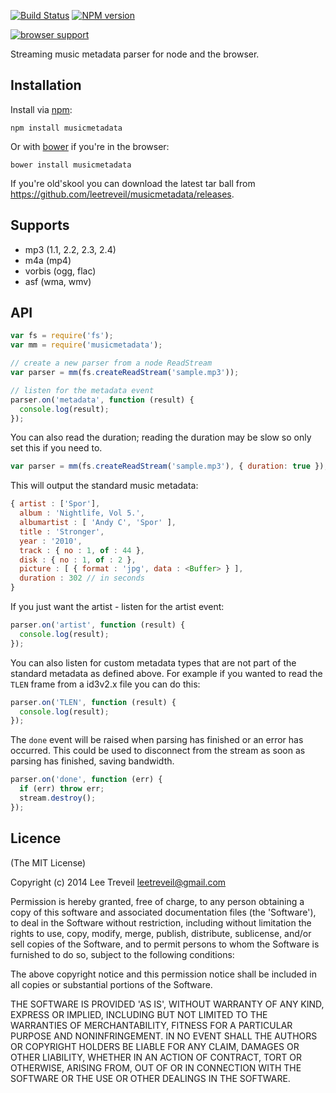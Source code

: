 [![Build Status](https://secure.travis-ci.org/leetreveil/musicmetadata.png)](http://travis-ci.org/leetreveil/musicmetadata) [![NPM version][npm-image]][npm-url]

[![browser support](https://ci.testling.com/leetreveil/musicmetadata.png)](https://ci.testling.com/leetreveil/musicmetadata)

Streaming music metadata parser for node and the browser.

Installation
------------
Install via [npm](http://npmjs.org):

```
npm install musicmetadata
```

Or with [bower](http://bower.io) if you're in the browser:

```
bower install musicmetadata
```

If you're old'skool you can download the latest tar ball from https://github.com/leetreveil/musicmetadata/releases.


Supports
-----------------
* mp3 (1.1, 2.2, 2.3, 2.4)
* m4a (mp4)
* vorbis (ogg, flac)
* asf (wma, wmv)


API
-----------------
```javascript
var fs = require('fs');
var mm = require('musicmetadata');

// create a new parser from a node ReadStream
var parser = mm(fs.createReadStream('sample.mp3'));

// listen for the metadata event
parser.on('metadata', function (result) {
  console.log(result);
});
```

You can also read the duration; reading the duration may be slow so only set this if you need to.
```javascript
var parser = mm(fs.createReadStream('sample.mp3'), { duration: true });
```


This will output the standard music metadata:

```javascript
{ artist : ['Spor'],
  album : 'Nightlife, Vol 5.',
  albumartist : [ 'Andy C', 'Spor' ],
  title : 'Stronger',
  year : '2010',
  track : { no : 1, of : 44 },
  disk : { no : 1, of : 2 },
  picture : [ { format : 'jpg', data : <Buffer> } ],
  duration : 302 // in seconds
}
```

If you just want the artist - listen for the artist event:

```javascript
parser.on('artist', function (result) {
  console.log(result);
});
```

You can also listen for custom metadata types that are not part of the standard metadata as defined above. For example if you wanted to read the `TLEN` frame from a id3v2.x file you can do this:

```javascript
parser.on('TLEN', function (result) {
  console.log(result);
});
```

The ```done``` event will be raised when parsing has finished or an error has occurred. This could be
used to disconnect from the stream as soon as parsing has finished, saving bandwidth.

```javascript
parser.on('done', function (err) {
  if (err) throw err;
  stream.destroy();
});
```

Licence
-----------------

(The MIT License)

Copyright (c) 2014 Lee Treveil <leetreveil@gmail.com>

Permission is hereby granted, free of charge, to any person obtaining a copy of this software and associated documentation files (the 'Software'), to deal in the Software without restriction, including without limitation the rights to use, copy, modify, merge, publish, distribute, sublicense, and/or sell copies of the Software, and to permit persons to whom the Software is furnished to do so, subject to the following conditions:

The above copyright notice and this permission notice shall be included in all copies or substantial portions of the Software.

[npm-url]: https://npmjs.org/package/musicmetadata
[npm-image]: https://badge.fury.io/js/musicmetadata.png

THE SOFTWARE IS PROVIDED 'AS IS', WITHOUT WARRANTY OF ANY KIND, EXPRESS OR IMPLIED, INCLUDING BUT NOT LIMITED TO THE WARRANTIES OF MERCHANTABILITY, FITNESS FOR A PARTICULAR PURPOSE AND NONINFRINGEMENT. IN NO EVENT SHALL THE AUTHORS OR COPYRIGHT HOLDERS BE LIABLE FOR ANY CLAIM, DAMAGES OR OTHER LIABILITY, WHETHER IN AN ACTION OF CONTRACT, TORT OR OTHERWISE, ARISING FROM, OUT OF OR IN CONNECTION WITH THE SOFTWARE OR THE USE OR OTHER DEALINGS IN THE SOFTWARE.
